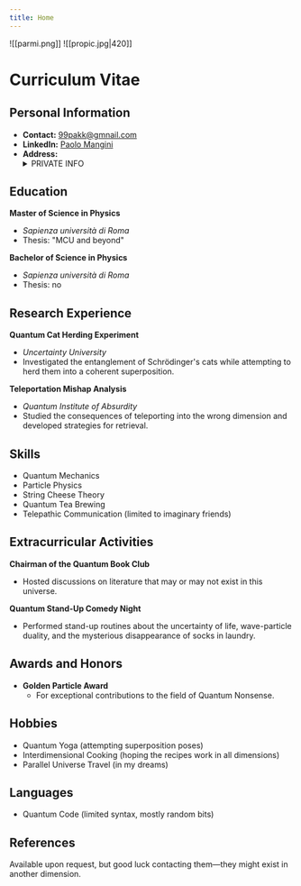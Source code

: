 ```yaml
---
title: Home
---
```


![[parmi.png]]
![[propic.jpg|420]]

# Curriculum Vitae

## Personal Information

- **Contact:** 99pakk@gmnail.com
- **LinkedIn:** [Paolo Mangini]([https://www.linkedin.com/in/quantumquizzicus/](https://www.linkedin.com/company/parmareggio-spa/))
- **Address:** <details><summary>PRIVATE INFO</summary></details>

## Education
**Master of Science in Physics**
- *Sapienza università di Roma*
- Thesis: "MCU and beyond"

**Bachelor of Science in Physics**
- *Sapienza università di Roma*
- Thesis: no

## Research Experience
**Quantum Cat Herding Experiment**
- *Uncertainty University*
- Investigated the entanglement of Schrödinger's cats while attempting to herd them into a coherent superposition.

**Teleportation Mishap Analysis**
- *Quantum Institute of Absurdity*
- Studied the consequences of teleporting into the wrong dimension and developed strategies for retrieval.

## Skills
- Quantum Mechanics
- Particle Physics
- String Cheese Theory
- Quantum Tea Brewing
- Telepathic Communication (limited to imaginary friends)

## Extracurricular Activities
**Chairman of the Quantum Book Club**
- Hosted discussions on literature that may or may not exist in this universe.

**Quantum Stand-Up Comedy Night**
- Performed stand-up routines about the uncertainty of life, wave-particle duality, and the mysterious disappearance of socks in laundry.

## Awards and Honors
- **Golden Particle Award**
  - For exceptional contributions to the field of Quantum Nonsense.

## Hobbies
- Quantum Yoga (attempting superposition poses)
- Interdimensional Cooking (hoping the recipes work in all dimensions)
- Parallel Universe Travel (in my dreams)

## Languages
- Quantum Code (limited syntax, mostly random bits)

## References
Available upon request, but good luck contacting them—they might exist in another dimension.




